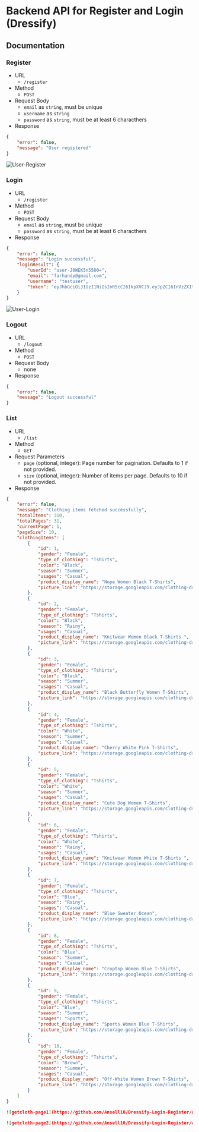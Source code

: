 # Backend API for Register and Login (Dressify)

## Documentation
### Register
- URL
    - `/register`
- Method
    - `POST`
- Request Body
    - `email` as `string`, must be unique
    - `username` as `string`
    - `password` as `string`, must be at least 6 characthers
- Response
```json
{
    "error": false,
    "message": "User registered"
}
```

![User-Register](https://github.com/Ansell10/Dressify-Login-Register/assets/128909158/26fd8150-e99d-4c23-9bfa-1ba3029be9b8)


### Login
- URL
    - `/register`
- Method
    - `POST`
- Request Body
    - `email` as `string`, must be unique
    - `password` as `string`, must be at least 6 characthers
- Response
```json
{
    "error": false,
    "message": "Login successful",
    "loginResult": {
        "userId": "user-J0WEK5n55O0=",
        "email": "farhandp@gmail.com",
        "username": "testuser",
        "token": "eyJhbGciOiJIUzI1NiIsInR5cCI6IkpXVCJ9.eyJpZCI6InVzZXItSjBXRUs1bjU1TzA9IiwiaWF0IjoxNzE2NzI5NDMwLCJleHAiOjE3MTY3MzMwMzB9.ofbDhvUz_8K9pFdZoF-B-qTfooFzPhbAEUvkCcTX7j4"
    }
}
```

![User-Login](https://github.com/Ansell10/Dressify-Login-Register/assets/128909158/5f04ef15-6261-4a77-a8b0-f3454b7ca9ff)


### Logout
- URL
    - `/logout`
- Method
    - `POST`
- Request Body
    - none
- Response
```json
{
    "error": false,
    "message": "Logout successful"
}
```


### List
- URL
    - `/list`
- Method
    - `GET`
- Request Parameters 
    - `page` (optional, integer): Page number for pagination. Defaults to 1 if not provided.
    - `size` (optional, integer): Number of items per page. Defaults to 10 if not provided.
- Response
```json
{
    "error": false,
    "message": "Clothing items fetched successfully",
    "totalItems": 310,
    "totalPages": 31,
    "currentPage": 1,
    "pageSize": 10,
    "clothingItems": [
        {
            "id": 1,
            "gender": "Female",
            "type_of_clothing": "Tshirts",
            "color": "Black",
            "season": "Summer",
            "usages": "Casual",
            "product_display_name": "Nope Women Black T-Shirts",
            "picture_link": "https://storage.googleapis.com/clothing-dressify/data/1.png\r"
        },
        {
            "id": 2,
            "gender": "Female",
            "type_of_clothing": "Tshirts",
            "color": "Black",
            "season": "Rainy",
            "usages": "Casual",
            "product_display_name": "Knitwear Women Black T-Shirts ",
            "picture_link": "https://storage.googleapis.com/clothing-dressify/data/2.png\r"
        },
        {
            "id": 3,
            "gender": "Female",
            "type_of_clothing": "Tshirts",
            "color": "Black",
            "season": "Summer",
            "usages": "Casual",
            "product_display_name": "Black Butterfly Women T-Shirts",
            "picture_link": "https://storage.googleapis.com/clothing-dressify/data/3.png\r"
        },
        {
            "id": 4,
            "gender": "Female",
            "type_of_clothing": "Tshirts",
            "color": "White",
            "season": "Summer",
            "usages": "Casual",
            "product_display_name": "Cherry White Pink T-Shirts",
            "picture_link": "https://storage.googleapis.com/clothing-dressify/data/4.png\r"
        },
        {
            "id": 5,
            "gender": "Female",
            "type_of_clothing": "Tshirts",
            "color": "White",
            "season": "Summer",
            "usages": "Casual",
            "product_display_name": "Cute Dog Women T-Shirts",
            "picture_link": "https://storage.googleapis.com/clothing-dressify/data/5.png\r"
        },
        {
            "id": 6,
            "gender": "Female",
            "type_of_clothing": "Tshirts",
            "color": "White",
            "season": "Rainy",
            "usages": "Casual",
            "product_display_name": "Knitwear Women White T-Shirts ",
            "picture_link": "https://storage.googleapis.com/clothing-dressify/data/6.png\r"
        },
        {
            "id": 7,
            "gender": "Female",
            "type_of_clothing": "Tshirts",
            "color": "Blue",
            "season": "Rainy",
            "usages": "Casual",
            "product_display_name": "Blue Sweater Ocean",
            "picture_link": "https://storage.googleapis.com/clothing-dressify/data/7.png\r"
        },
        {
            "id": 8,
            "gender": "Female",
            "type_of_clothing": "Tshirts",
            "color": "Blue",
            "season": "Summer",
            "usages": "Casual",
            "product_display_name": "Croptop Women Blue T-Shirts",
            "picture_link": "https://storage.googleapis.com/clothing-dressify/data/8.png\r"
        },
        {
            "id": 9,
            "gender": "Female",
            "type_of_clothing": "Tshirts",
            "color": "Blue",
            "season": "Summer",
            "usages": "Sports",
            "product_display_name": "Sports Women Blue T-Shirts",
            "picture_link": "https://storage.googleapis.com/clothing-dressify/data/9.png\r"
        },
        {
            "id": 10,
            "gender": "Female",
            "type_of_clothing": "Tshirts",
            "color": "Brown",
            "season": "Summer",
            "usages": "Casual",
            "product_display_name": "Off-White Women Brown T-Shirts",
            "picture_link": "https://storage.googleapis.com/clothing-dressify/data/10.png\r"
        }
    ]
}

![getcloth-page1](https://github.com/Ansell10/Dressify-Login-Register/assets/114125933/36f9bbfa-0a28-43e2-b494-450345080be5)

![getcloth-page2](https://github.com/Ansell10/Dressify-Login-Register/assets/114125933/00103c17-4f3c-486c-9e2b-c8c28a1f29ce)




